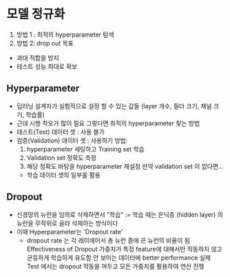 # 모델 정규화
1. 방법 1 : 최적의 hyperparameter 탐색
2. 방법 2: drop out
목표
- 과대 적합을 방지
- 테스트 성능 최대로 확보

## Hyperparameter
- 딥러닝 설계자가 실험적으로 설정 할 수 있는 값들 
  (layer 개수, 필더 크기, 채널 크기, 학습률)
- 근데 시행 착오가 많이 필요
그렇다면 최적의 hyperparameter 찾는 방법
- 테스트(Test) 데이터 셋 : 사용 불가
- 검증(Validation) 데이터 셋 : 사용하기
방법:
	1) hyperparameter 세팅하고 Training set 학습
	2) Validation set 정확도 측정
	3) 해당 정확도 바탕을 hyperparameter 재설정
만약 validation set 이 없다면...
	- 학습 데이터 셋의 일부를 활용

## Dropout
- 신경망의 뉴런을 임의로 삭제하면서 "학습" := 학습 때는 은닉층 (hidden layer) 의 뉴런을 무작위로 골라 삭제하는 방식이다
- 이때 Hyperparameter는 'Dropout rate' 
	- dropout rate 는 각 레이에어서 총 뉴런 중에 끈 뉴런의 비율이 됨
Effectiveness of Dropout
	가중치가 특정 feature에 대해서만 작동하지 않고 균등하게 학습하게 유도함
	안 보이는 데이터에 better performance
	실제 Test 에서는 dropout 작동을 꺼두고 모든 가중치를 활용하여 연산 진행